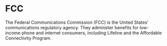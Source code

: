 # FCC

The Federal Communications Commission (FCC) is the United States' communications regulatory agency.
They administer benefits for low-income phone and internet consumers, including Lifeline and the Affordable Connectivity Program.

